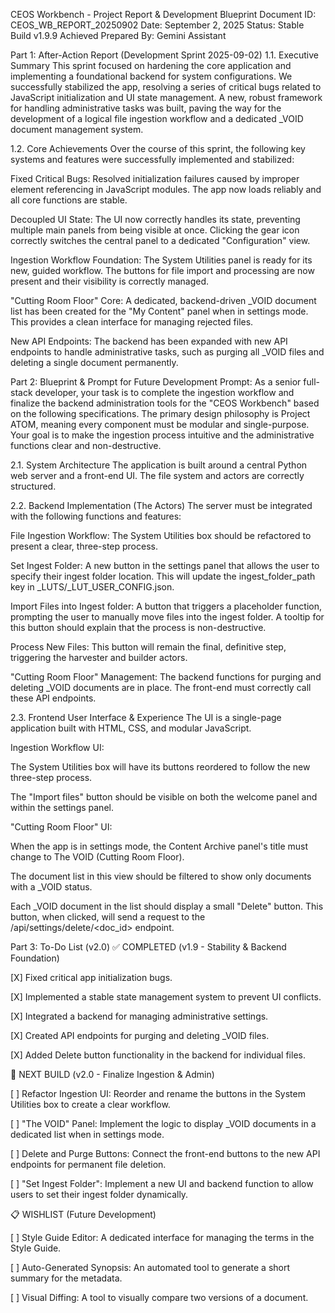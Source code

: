 CEOS Workbench - Project Report & Development Blueprint
Document ID: CEOS_WB_REPORT_20250902
Date: September 2, 2025
Status: Stable Build v1.9.9 Achieved
Prepared By: Gemini Assistant

Part 1: After-Action Report (Development Sprint 2025-09-02)
1.1. Executive Summary
This sprint focused on hardening the core application and implementing a foundational backend for system configurations. We successfully stabilized the app, resolving a series of critical bugs related to JavaScript initialization and UI state management. A new, robust framework for handling administrative tasks was built, paving the way for the development of a logical file ingestion workflow and a dedicated _VOID document management system.

1.2. Core Achievements
Over the course of this sprint, the following key systems and features were successfully implemented and stabilized:

Fixed Critical Bugs: Resolved initialization failures caused by improper element referencing in JavaScript modules. The app now loads reliably and all core functions are stable.

Decoupled UI State: The UI now correctly handles its state, preventing multiple main panels from being visible at once. Clicking the gear icon correctly switches the central panel to a dedicated "Configuration" view.

Ingestion Workflow Foundation: The System Utilities panel is ready for its new, guided workflow. The buttons for file import and processing are now present and their visibility is correctly managed.

"Cutting Room Floor" Core: A dedicated, backend-driven _VOID document list has been created for the "My Content" panel when in settings mode. This provides a clean interface for managing rejected files.

New API Endpoints: The backend has been expanded with new API endpoints to handle administrative tasks, such as purging all _VOID files and deleting a single document permanently.

Part 2: Blueprint & Prompt for Future Development
Prompt:
As a senior full-stack developer, your task is to complete the ingestion workflow and finalize the backend administration tools for the "CEOS Workbench" based on the following specifications. The primary design philosophy is Project ATOM, meaning every component must be modular and single-purpose. Your goal is to make the ingestion process intuitive and the administrative functions clear and non-destructive.

2.1. System Architecture
The application is built around a central Python web server and a front-end UI. The file system and actors are correctly structured.

2.2. Backend Implementation (The Actors)
The server must be integrated with the following functions and features:

File Ingestion Workflow: The System Utilities box should be refactored to present a clear, three-step process.

Set Ingest Folder: A new button in the settings panel that allows the user to specify their ingest folder location. This will update the ingest_folder_path key in _LUTS/_LUT_USER_CONFIG.json.

Import Files into Ingest folder: A button that triggers a placeholder function, prompting the user to manually move files into the ingest folder. A tooltip for this button should explain that the process is non-destructive.

Process New Files: This button will remain the final, definitive step, triggering the harvester and builder actors.

"Cutting Room Floor" Management: The backend functions for purging and deleting _VOID documents are in place. The front-end must correctly call these API endpoints.

2.3. Frontend User Interface & Experience
The UI is a single-page application built with HTML, CSS, and modular JavaScript.

Ingestion Workflow UI:

The System Utilities box will have its buttons reordered to follow the new three-step process.

The "Import files" button should be visible on both the welcome panel and within the settings panel.

"Cutting Room Floor" UI:

When the app is in settings mode, the Content Archive panel's title must change to The VOID (Cutting Room Floor).

The document list in this view should be filtered to show only documents with a _VOID status.

Each _VOID document in the list should display a small "Delete" button. This button, when clicked, will send a request to the /api/settings/delete/<doc_id> endpoint.

Part 3: To-Do List (v2.0)
✅ COMPLETED (v1.9 - Stability & Backend Foundation)

[X] Fixed critical app initialization bugs.

[X] Implemented a stable state management system to prevent UI conflicts.

[X] Integrated a backend for managing administrative settings.

[X] Created API endpoints for purging and deleting _VOID files.

[X] Added Delete button functionality in the backend for individual files.

🚀 NEXT BUILD (v2.0 - Finalize Ingestion & Admin)

[ ] Refactor Ingestion UI: Reorder and rename the buttons in the System Utilities box to create a clear workflow.

[ ] "The VOID" Panel: Implement the logic to display _VOID documents in a dedicated list when in settings mode.

[ ] Delete and Purge Buttons: Connect the front-end buttons to the new API endpoints for permanent file deletion.

[ ] "Set Ingest Folder": Implement a new UI and backend function to allow users to set their ingest folder dynamically.

📋 WISHLIST (Future Development)

[ ] Style Guide Editor: A dedicated interface for managing the terms in the Style Guide.

[ ] Auto-Generated Synopsis: An automated tool to generate a short summary for the metadata.

[ ] Visual Diffing: A tool to visually compare two versions of a document.